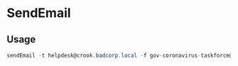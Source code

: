 # SendEmail

## Usage

```csharp
sendEmail -t helpdesk@crook.badcorp.local -f gov-coronavirus-taskforce@gov.us -u "CoronaVirus updates" -m "See attachment" -a file.doc -s 10.110.0.150
```


